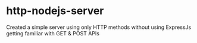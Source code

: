# http-nodejs-server
Created a simple server using only HTTP methods without using ExpressJs getting familiar with GET &amp; POST APIs
